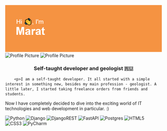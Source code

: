 

<!DOCTYPE html>
<html lang="en">
  <head>
    <meta charset="UTF-8">
  </head>
  <body>
<img src="https://github.com/Clever1mistory/Clever1mistory/blob/main/header.png?raw=true"/></h1>
   <div class="container">
      <img src="https://github.com/Clever1mistory/Clever1mistory/assets/128373879/7a74600d-82b2-40e1-ae92-ebacd8c0f446" width="150" height="300" alt="Profile Picture">
 <img src="https://github.com/Clever1mistory/Clever1mistory/assets/128373879/8003b0fe-1fa8-4b1b-9b19-5632f0c73236" width="150" height="300" alt="Profile Picture">
      <div>
<h3 align="center">Self-taught developer and geologist 🇷🇺</h3>
   
        <p>I am a self-taught developer. It all started with a simple interest in something new, besides my main profession - geologist. A little later, I started taking freelance orders from friends and students.
Now I have completely decided to dive into the exciting world of IT technologies and web development in particular. :)</p>
      </div>
    </div>
  
  </body>
</html>



![Python](https://img.shields.io/badge/python-3670A0?style=for-the-badge&logo=python&logoColor=ffdd54)
![Django](https://img.shields.io/badge/django-%23092E20.svg?style=for-the-badge&logo=django&logoColor=white)
![DjangoREST](https://img.shields.io/badge/DJANGO-REST-ff1709?style=for-the-badge&logo=django&logoColor=white&color=ff1709&labelColor=gray)
![FastAPI](https://img.shields.io/badge/FastAPI-005571?style=for-the-badge&logo=fastapi)
![Postgres](https://img.shields.io/badge/postgres-%23316192.svg?style=for-the-badge&logo=postgresql&logoColor=white)
![HTML5](https://img.shields.io/badge/html5-%23E34F26.svg?style=for-the-badge&logo=html5&logoColor=white)
![CSS3](https://img.shields.io/badge/css3-%231572B6.svg?style=for-the-badge&logo=css3&logoColor=white)
![PyCharm](https://img.shields.io/badge/pycharm-143?style=for-the-badge&logo=pycharm&logoColor=black&color=black&labelColor=green)
  
